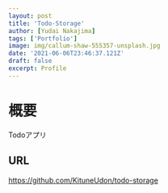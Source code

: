 ```yaml
---
layout: post
title: 'Todo-Storage'
author: [Yudai Nakajima]
tags: ['Portfolio']
image: img/callum-shaw-555357-unsplash.jpg
date: '2021-06-06T23:46:37.121Z'
draft: false
excerpt: Profile
---
```


# 概要
Todoアプリ

## URL
https://github.com/KituneUdon/todo-storage